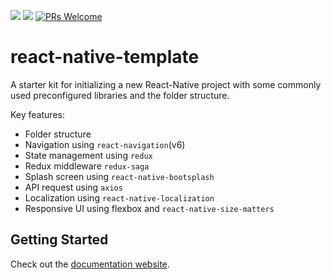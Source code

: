 [![](https://img.shields.io/npm/v/@ajaysidhu/react-native-template.svg?style=flat)](https://www.npmjs.com/package/@ajaysidhu/react-native-template)
[![](https://img.shields.io/npm/dt/@ajaysidhu/react-native-template.svg)](https://www.npmjs.com/package/@ajaysidhu/react-native-template)
[![PRs Welcome](https://img.shields.io/badge/PRs-welcome-brightgreen.svg?style=flat-square)](http://makeapullrequest.com)


# react-native-template

A starter kit for initializing a new React-Native project with some commonly used preconfigured libraries and the folder structure.

Key features:
- Folder structure
- Navigation using `react-navigation`(v6)
- State management using `redux`
- Redux middleware `redux-saga`
- Splash screen using `react-native-bootsplash`
- API request using `axios`
- Localization using `react-native-localization`
- Responsive UI using flexbox and `react-native-size-matters`

## Getting Started

Check out the [documentation website](https://ajaykumar97.github.io/react-native-template/).
